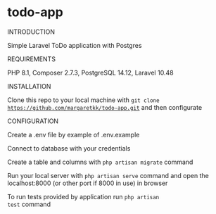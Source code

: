 # todo-app

INTRODUCTION

Simple Laravel ToDo application with Postgres 

REQUIREMENTS

PHP 8.1, Composer 2.7.3, PostgreSQL 14.12, Laravel 10.48

INSTALLATION

Clone this repo to your local machine with <code>git clone https://github.com/margaretkk/todo-app.git</code> and then configurate

CONFIGURATION

Create a .env file by example of .env.example

Connect to database with your credentials

Create a table and columns with <code>php artisan migrate</code> command

Run your local server with <code>php artisan serve</code> command and open the localhost:8000 (or other port if 8000 in use) in browser

To run tests provided by application run <code>php artisan test</code> command
